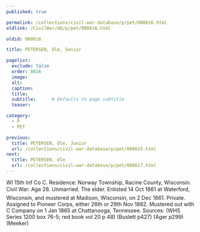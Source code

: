 ```yaml
---
published: true

permalink: /collections/civil-war-database/p/pet/008616.html
oldlink: /CivilWar/db/p/pet/008616.html

oldid: 008616

title: PETERSEN, Ole, Senior

pagelist:
  exclude: false
  order: 8616
  image: 
  alt:
  caption:
  title:
  subtitle:      # Defaults to page subtitle
  teaser:

category: 
  - P 
  - PET

previous:
  title: PETERSEN, Ole, Junior
  url: /collections/civil-war-database/p/pet/008615.html  
next:
  title: PETERSEN, Ole
  url: /collections/civil-war-database/p/pet/008617.html   
---
```

WI 15th Inf Co C. Residence: Norway Township, Racine County, Wisconsin. Civil War: Age 28. Unmarried. &#147;The elder.&#148; Enlisted 14 Oct 1861 at Waterford, Wisconsin, and mustered at Madison, Wisconsin, on 2 Dec 1861. Private. Assigned to Pioneer Corps, either 26th or 29th Nov 1862. Mustered out with C Company on 1 Jan 1865 at Chattanooga, Tennessee. Sources: (WHS Series 1200 box 76-5; red book vol 20 p 48) (Buslett p427) (Ager p299) (Meeker)
